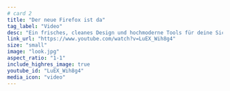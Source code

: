 ```yaml
---
# card 2
title: "Der neue Firefox ist da"
tag_label: "Video"
desc: "Ein frisches, cleanes Design und hochmoderne Tools für deine Sicherheit machen diese Version zum besten Firefox aller Zeiten."
link_url: "https://www.youtube.com/watch?v=LuEX_Wih8g4"
size: "small"
image: "look.jpg"
aspect_ratio: "1-1"
include_highres_image: true
youtube_id: "LuEX_Wih8g4"
media_icon: "video"
---
```


